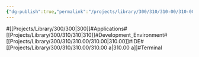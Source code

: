 ```yaml
---
{"dg-publish":true,"permalink":"/projects/library/300/310/310-00/310-00-a/","noteIcon":"0","created":"2024-02-13T19:07:21.906+09:00","updated":"2024-02-26T21:25:59.903+09:00"}
---
```


#[[Projects/Library/300/300\|300]]#Applications#[[Projects/Library/300/310/310\|310]]#Development_Environment#[[Projects/Library/300/310/310.00/310.00\|310.00]]#IDE#[[Projects/Library/300/310/310.00/310.00 a\|310.00 a]]#Terminal

